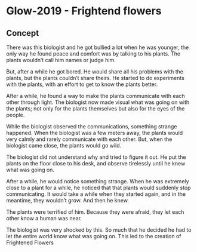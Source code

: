 # Glow-2019 - Frightend flowers

## Concept

There was this biologist and he got bullied a lot when he was younger, the only way he found peace and comfort was by talking to his plants. The plants wouldn’t call him names or judge him.
 
But, after a while he got bored. He would share all his problems with the plants, but the plants couldn’t share theirs. He started to do experiments with the plants, with an effort to get to know the plants better.
 
After a while, he found a way to make the plants communicate with each other through light. The biologist now made visual what was going on with the plants; not only for the plants themselves but also for the eyes of the people.
 
While the biologist observed the communications, something strange happened. When the biologist was a few meters away, the plants would very calmly and rarely communicate with each other. But, when the biologist came close, the plants would go wild.
 
The biologist did not understand why and tried to figure it out. He put the plants on the floor close to his desk, and observe tirelessly until he knew what was going on.
 
After a while, he would notice something strange. When he was extremely close to a plant for a while, he noticed that that plants would suddenly stop communicating. It would take a while when they started again, and in the meantime, they wouldn’t grow. And then he knew.
 
The plants were terrified of him. Because they were afraid, they let each other know a human was near. 

The biologist was very shocked by this. So much that he decided he had to let the entire world know what was going on. This led to the creation of Frightened Flowers


## 
